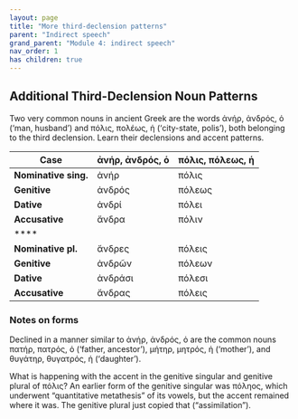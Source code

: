 ```yaml
---
layout: page
title: "More third-declension patterns"
parent: "Indirect speech"
grand_parent: "Module 4: indirect speech"
nav_order: 1
has children: true
---
```


## Additional Third-Declension Noun Patterns
Two very common nouns in ancient Greek are the words ἀνήρ, ἀνδρός, ὁ (‘man, husband’) and πόλις, πολέως, ἡ (‘city-state, polis’), both belonging to the third declension. Learn their declensions and accent patterns.

| **Case** | **ἀνήρ, ἀνδρός, ὁ** | **πόλις, πόλεως, ἡ** | 
|------|------|------|
| **Nominative sing.** |  ἀνήρ    |   πόλις   |     
| **Genitive** |   ἀνδρός   |   πόλεως   |   
| **Dative** |   ἀνδρί   |   πόλει   |   
| **Accusative** |   ἄνδρα   |  πόλιν    |  
| **** |      |      |    
| **Nominative	pl.** |  ἄνδρες    |  πόλεις    |   
| **Genitive** | ἀνδρῶν     |  πόλεων    | 
| **Dative** |  ἀνδράσι    |   πόλεσι   |    
| **Accusative** |  ἄνδρας    |   πόλεις   |   


### Notes on forms
Declined in a manner similar to ἀνήρ, ἀνδρός, ὁ are the common nouns πατήρ, πατρός, ὁ (‘father, ancestor’), μήτηρ, μητρός, ἡ (‘mother’), and θυγάτηρ, θυγατρός, ἡ (‘daughter’). 

What is happening with the accent in the genitive singular and genitive plural of πόλις? An earlier form of the genitive singular was πόληος, which underwent “quantitative metathesis” of its vowels, but the accent remained where it was. The genitive plural just copied that (“assimilation”).
